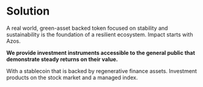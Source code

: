# Solution

A real world, green-asset backed token focused on stability and sustainability is the foundation of a resilient ecosystem. Impact starts with Azos.

**We provide investment instruments accessible to the general public that demonstrate steady returns on their value.**

With a stablecoin that is backed by regenerative finance assets. Investment products on the stock market and a managed index.  &#x20;

